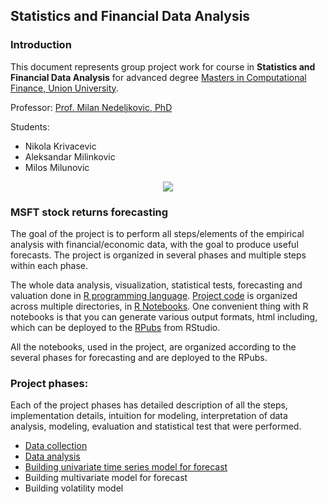 ## Statistics and Financial Data Analysis

### Introduction

This document represents group project work for course in **Statistics and Financial Data Analysis** for advanced degree [Masters in Computational Finance, Union University](http://mcf.raf.edu.rs/).

Professor:
[Prof. Milan Nedeljkovic, PhD](https://www.fefa.edu.rs/profesori/Milan-Nedeljkovic/)

Students:
- Nikola Krivacevic
- Aleksandar Milinkovic
- Milos Milunovic

<p align="center">
  <img src="https://user-images.githubusercontent.com/30963594/122693716-4a83ff00-d23b-11eb-999f-b222d8a18f02.png" />
</p>


### MSFT stock returns forecasting


The goal of the project is to perform all steps/elements of the empirical analysis with financial/economic data, with the goal to produce useful forecasts. The project is organized in several phases and multiple steps within each phase.

The whole data analysis, visualization, statistical tests, forecasting and valuation done in [R programming language](https://www.r-project.org/). [Project code](https://github.com/mcf-long-short) is organized across multiple directories, in [R Notebooks](https://rmarkdown.rstudio.com/lesson-10.html). One convenient thing with R notebooks is that you can generate various output formats, html including, which can be deployed to the [RPubs](https://rpubs.com/) from RStudio.

All the notebooks, used in the project, are organized according to the several phases for forecasting and  are deployed to the RPubs.


### Project phases:

Each of the project phases has detailed description of all the steps, implementation details, intuition for modeling, interpretation of data analysis, modeling, evaluation and statistical test that were performed. 

- [Data collection](https://rpubs.com/krivi95/783676)
- [Data analysis](https://rpubs.com/krivi95/783678)
- [Building univariate time series model for forecast](https://rpubs.com/krivi95/783506)
- Building multivariate model for forecast
- Building volatility model

